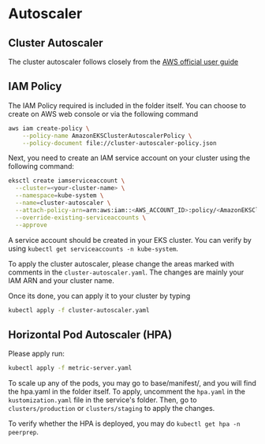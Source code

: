 # Autoscaler

## Cluster Autoscaler
The cluster autoscaler follows closely from the [AWS official user guide](https://docs.aws.amazon.com/eks/latest/userguide/cluster-autoscaler.html)

## IAM Policy

The IAM Policy required is included in the folder itself.
You can choose to create on AWS web console or via the following command
```bash
aws iam create-policy \
    --policy-name AmazonEKSClusterAutoscalerPolicy \
    --policy-document file://cluster-autoscaler-policy.json
```

Next, you need to create an IAM service account on your cluster using the following command:
```bash
eksctl create iamserviceaccount \
  --cluster=<your-cluster-name> \
  --namespace=kube-system \
  --name=cluster-autoscaler \
  --attach-policy-arn=arn:aws:iam::<AWS_ACCOUNT_ID>:policy/<AmazonEKSClusterAutoscalerPolicy> \
  --override-existing-serviceaccounts \
  --approve
```

A service account should be created in your EKS cluster. You can verify by using `kubectl get serviceaccounts -n kube-system`.

To apply the cluster autoscaler, please change the areas marked with comments in the `cluster-autoscaler.yaml`. The changes are mainly your IAM ARN and your cluster name.

Once its done, you can apply it to your cluster by typing
```bash
kubectl apply -f cluster-autoscaler.yaml
```

## Horizontal Pod Autoscaler (HPA)

Please apply run:
```bash
kubectl apply -f metric-server.yaml
```

To scale up any of the pods, you may go to base/manifest/<SERVICE NAME>, and you will find the hpa.yaml in the folder itself.
To apply, uncomment the `hpa.yaml` in the `kustomization.yaml` file in the service's folder.
Then, go to `clusters/production` or `clusters/staging` to apply the changes.

To verify whether the HPA is deployed, you may do `kubectl get hpa -n peerprep`.